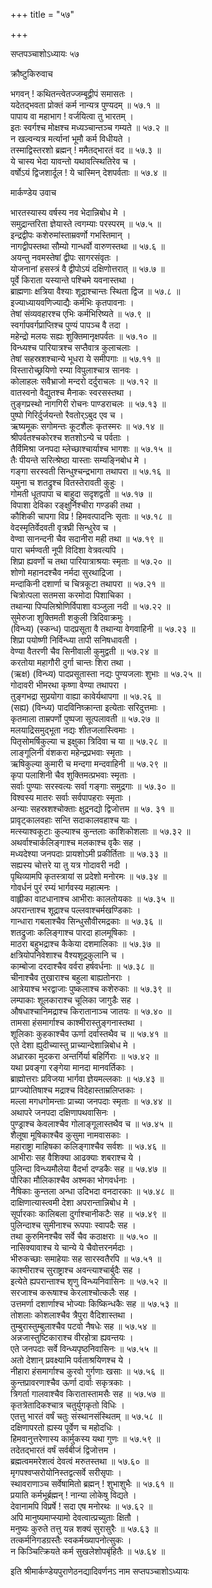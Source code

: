 +++
title = "५७"

+++

सप्तपञ्चाशोऽध्यायः ५७  

क्रौष्टुकिरुवाच  

भगवन् ! कथितन्त्वेतज्जम्बूद्वीपं समासतः  ।  
यदेतद्भवता प्रोक्तं कर्म नान्यत्र पुण्यदम्  ॥ ५७.१ ॥  
पापाय वा महाभाग ! वर्जयित्वा तु भारतम्  ।  
इतः स्वर्गश्च मोक्षश्च मध्यञ्चान्तञ्च गम्यते  ॥ ५७.२ ॥  
न खल्वन्यत्र मर्त्यानां भूमौ कर्म विधीयते  ।  
तस्माद्विस्तरशो ब्रह्मन् ! ममैतद्भारतं वद  ॥ ५७.३ ॥  
ये चास्य भेदा यावन्तो यथावत्स्थितिरेव च  ।  
वर्षोऽयं द्विजशार्दूल ! ये चास्मिन् देशपर्वताः  ॥ ५७.४ ॥  

मार्कण्डेय उवाच  

भारतस्यास्य वर्षस्य नव भेदान्निबोध मे  ।  
समुद्रान्तरिता ज्ञेयास्ते त्वगम्याः परस्परम्  ॥ ५७.५ ॥  
इन्द्रद्वीपः कशेरुमांस्ताम्रवर्णो गभस्तिमान्  ।  
नागद्वीपस्तथा सौम्यो गान्धर्वो वारुणस्तथा  ॥ ५७.६ ॥  
अयन्तु नवमस्तेषां द्वीपः सागरसंवृतः  ।  
योजनानां हसस्त्रं वै द्वीपोऽयं दक्षिणोत्तरात् ॥ ५७.७ ॥  
पूर्वे किराता यस्यान्ते पश्चिमे यवनास्तथा  ।  
ब्राह्मणाः क्षत्रिया वैश्याः शूद्राश्चान्तः स्थिता द्विज  ॥ ५७.८ ॥  
इज्याध्यायवणिज्याद्यैः कर्मभिः कृतपावनाः  ।  
तेषां संव्यवहारश्च एभिः कर्मभिरिष्यते  ॥ ५७.९ ॥  
स्वर्गापवर्गप्राप्तिश्च पुण्यं पापञ्च वै तदा  ।  
महेन्द्रो मलयः सह्यः शुक्तिमानृक्षपर्वतः  ॥ ५७.१० ॥  
विन्ध्यश्च पारियात्रश्च सप्तैवात्र कुलाचलाः  ।  
तेषां सहस्रशश्चान्ये भूधरा ये समीपगाः  ॥ ५७.११ ॥  
विस्तारोच्छ्रयिणो रम्या विपुलाश्चात्र सानवः  ।  
कोलाहलः सवैभ्राजो मन्दरो दर्दुराचलः  ॥ ५७.१२ ॥  
वातस्वनो वैद्युतश्च मैनाकः स्वरसस्तथा  ।  
तुङ्गप्रस्थो नागगिरी रोचनः पाण्डराचलः  ॥ ५७.१३ ॥  
पुष्पो गिरिर्दुर्जयन्तो रैवतोर्ऽबुद एव च  ।  
ऋष्यमूकः सगोमन्तः कूटशैलः कृतस्मरः  ॥ ५७.१४ ॥  
श्रीपर्वतश्चकोरश्च शतशोऽन्ये च पर्वताः  ।  
तैर्विमिश्रा जनपदा म्लेच्छाश्चार्याश्च भागशः  ॥ ५७.१५ ॥  
तैः पीयन्ते सरित्श्रेष्ठा यास्ताः सम्यङ्निबोध मे  ।  
गङ्गा सरस्वती सिन्धुश्चन्द्रभागा तथापरा  ॥ ५७.१६ ॥  
यमुना च शतद्रुश्च वितस्तेरावती कुहुः  ।  
गोमती धूतपापा च बाहुदा सदृशद्वती  ॥ ५७.१७ ॥  
विपाशा देविका रङ्क्षुर्निश्चीरा गण्डकी तथा  ।  
कौशिकी चापगा विप्र ! हिमवत्पादनिः सृताः  ॥ ५७.१८ ॥  
वेदस्मृतिर्वेदवती वृत्रघ्री सिन्धुरेव च  ।  
वेण्वा सानन्दनी चैव सदानीरा मही तथा  ॥ ५७.१९ ॥  
पारा चर्मण्वती नूपी विदिशा वेत्रवत्यपि  ।  
शिप्रा ह्यवर्णो च तथा पारियात्राश्रयाः स्मृताः  ॥ ५७.२० ॥  
शोणो महानदश्चैव नर्मदा सुरथाद्रिजा  ।  
मन्दाकिनी दशार्णा च चित्रकूटा तथापरा  ॥ ५७.२१ ॥  
चित्रोत्पला सतमसा करमोदा पिशाचिका  ।  
तथान्या पिप्पलिश्रोणिर्विपाशा वञ्जुला नदी  ॥ ५७.२२ ॥  
सुमेरुजा शुक्तिमती शकुली त्रिदिवाक्रमुः  ।  
(विन्ध्य) (स्कन्ध) पादप्रसूता वै तथान्या वेगवाहिनी  ॥ ५७.२३ ॥  
शिप्रा पयोष्णी निर्विन्ध्या तापी सनिषधावती  ।  
वेण्या वैतरणी चैव सिनीवाली कुमुद्वती  ॥ ५७.२४ ॥  
करतोया महागौरी दुर्गा चान्तः शिरा तथा  ।  
(ऋक्ष) (विन्ध्य) पादप्रसूतास्ता नद्यः पुण्यजलाः शुभाः  ॥ ५७.२५ ॥  
गोदावरी भीमरथा कृष्णा वेण्या तथापरा  ।  
तुङ्गभद्रा सुप्रयोगा वाह्या कावेर्यथापगा  ॥ ५७.२६ ॥  
(सह्य) (विन्ध्य) पादविनिष्क्रान्ता इत्येताः सरिदुत्तमाः  ।  
कृतमाला ताम्रपर्णो पुष्पजा सूत्पलावती  ॥ ५७.२७ ॥  
मलयाद्रिसमुद्भूता नद्यः शीतजलास्त्विमाः  ।  
पितृसोमर्षिकुल्या च इक्षुका त्रिदिवा च या  ॥ ५७.२८ ॥  
लाङ्गूलिनी वंशकरा महेन्द्रप्रभवाः स्मृताः  ।  
ऋषिकुल्या कुमारी च मन्दगा मन्दवाहिनी  ॥ ५७.२९ ॥  
कृपा पलाशिनी चैव शुक्तिमत्प्रभवाः स्मृताः  ।  
सर्वाः पुण्याः सरस्वत्यः सर्वा गङ्गाः समुद्रगाः  ॥ ५७.३० ॥  
विश्वस्य मातरः सर्वाः सर्वपापहराः स्मृताः  ।  
अन्याः सहस्रशश्चोक्ताः क्षुद्रनद्यो द्विजोत्तम  ॥ ५७. ३१ ॥  
प्रावृट्कालवहाः सन्ति सदाकालवहाश्च याः  ।  
मत्स्याश्वकूटाः कुल्याश्च कुन्तलाः काशिकोशलाः  ॥ ५७.३२ ॥  
अथर्वाश्चार्कलिङ्गाश्च मलकाश्च वृकैः सह  ।  
मध्यदेश्या जनपदाः प्रायशोऽमी प्रकीर्तिताः  ॥ ५७.३३ ॥  
सह्यस्य चोत्तरे या तु यत्र गोदावरी नदी  ।  
पृथिव्यामपि कृतस्त्रायां स प्रदेशो मनोरमः  ॥ ५७.३४ ॥  
गोवर्धनं पुरं रम्यं भार्गवस्य महात्मनः  ।  
वाह्लीका वाटधानाश्च आभीराः कालतोयकाः  ॥ ५७.३५ ॥  
अपरान्ताश्च शूद्राश्च पल्लवाश्चर्मखण्डिकाः  ।  
गान्धारा गबलाश्चैव सिन्धुसौवीरमद्रकाः  ॥ ५७.३६ ॥  
शतद्रुजाः कलिङ्गाश्च पारदा हालमूषिकाः  ।  
माठरा बहुभद्राश्च कैकेया दशमालिकाः  ॥ ५७.३७ ॥  
क्षत्रियोपनिवेशाश्च वैश्यशूद्रकुलानि च  ।  
काम्बोजा दरदाश्चैव वर्वरा हर्षवर्धनाः  ॥ ५७.३८ ॥  
चीनाश्चैव तुखाराश्च बहुला बाह्यतोनराः  ।  
आत्रेयाश्च भरद्वाजाः पुष्कलाश्च कशेरुकाः  ॥ ५७.३९ ॥  
लम्पाकाः शूलकाराश्च चूलिका जागुडैः सह  ।  
औषधाश्चानिमद्राश्च किरातानाञ्च जातयः  ॥ ५७.४० ॥  
तामसा हंसमार्गाश्च काश्मीरास्तुङ्गनास्तथा  ।  
शूलिकाः कुहकाश्चैव ऊर्णा दर्वास्तथैव च  ॥ ५७.४१ ॥  
एते देशा ह्युदीच्यास्तु प्राच्यान्देशान्निबोध मे  ।  
अध्रारका मुदकरा अन्तर्गिर्या बहिर्गिराः  ॥ ५७.४२ ॥  
यथा प्रवङ्गा रङ्गेया मानदा मानवर्तिकाः  ।  
ब्राह्मोत्तराः प्रविजया भार्गवा ज्ञेयमल्लकाः  ॥ ५७.४३ ॥  
प्राग्ज्योतिषाश्च मद्राश्च विदेहास्ताम्रलिप्तकाः  ।  
मल्ला मगधगोमन्ताः प्राच्या जनपदाः स्मृताः  ॥ ५७.४४ ॥  
अथापरे जनपदा दक्षिणापथवासिनः  ।  
पुण्ड्राश्च केवलाश्चैव गोलाङ्गूलास्तथैव च  ॥ ५७.४५ ॥  
शैलूषा मूषिकाश्चैव कुसुमा नामवासकाः  ।  
महाराष्ट्रा माहिषका कलिङ्गाश्चैव सर्वशः  ॥ ५७.४६ ॥  
आभीराः सह वैशिक्या आढक्याः शबराश्च ये  ।  
पुलिन्दा विन्ध्यमौलेया वैदर्भा दण्डकैः सह  ॥ ५७.४७ ॥  
पौरिका मौलिकाश्चैव अश्मका भोगवर्धनाः  ।  
नैषिकाः कुन्तला अन्धा उदिभदा वनदारकाः  ॥ ५७.४८ ॥  
दाक्षिणात्यास्त्वमी देशा अपरान्तान्निबोध मे  ।  
सूर्पारकाः कालिबला दुर्गाश्चानीकटैः सह  ॥ ५७.४९ ॥  
पुलिन्दाश्च सुमीनाश्च रूपपाः स्वापदैः सह  ।  
तथा कुरुमिनश्चैव सर्वे चैव कठाक्षराः  ॥ ५७.५० ॥  
नासिक्यावाश्च ये चान्ये ये चैवोत्तरनर्मदाः  ।  
भीरुकच्छाः समाहेयाः सह सारस्वतैरपि  ॥ ५७.५१ ॥  
काश्मीराश्च सुराष्ट्राश्च अवन्त्याश्चार्बुदैः सह  ।  
इत्येते ह्यपरान्ताश्च शृणु विन्ध्यनिवासिनः  ॥ ५७.५२ ॥  
सरजाश्च करूषाश्च केरलाश्चोत्कलैः सह  ।  
उत्तमर्णा दशार्णाश्च भोज्याः किष्किन्धकैः सह  ॥ ५७.५३ ॥  
तोशलाः कोशलाश्चैव त्रैपुरा वैदिशास्तथा  ।  
तुम्बुरास्तुम्बुलाश्चैव पटवो नैषधेः सह  ॥ ५७.५४ ॥  
अन्नजास्तुष्टिकाराश्च वीरहोत्रा ह्यवन्तयः  ।  
एते जनपदाः सर्वे विन्ध्यपृष्ठनिवासिनः  ॥ ५७.५५ ॥  
अतो देशान् प्रवक्ष्यामि पर्वताश्रयिणश्च ये  ।  
नीहारा हंसमार्गाश्च कुरवो गुर्गणाः खसाः  ॥ ५७.५६ ॥  
कुन्तप्रावरणाश्चैव ऊर्णा दार्वाः सकृत्रकाः  ।  
त्रिगर्ता गालवाश्चैव किरातास्तामसैः सह  ॥ ५७.५७ ॥  
कृतत्रेतादिकश्चात्र चतुर्युगकृतो विधिः  ।  
एतत्तु भारतं वर्षं चतुः संस्थानसंस्थितम्  ॥ ५७.५८ ॥  
दक्षिणापरतो ह्यस्य पूर्वेण च महोदधिः  ।  
हिमवानुत्तरेणास्य कार्मुकस्य यथा गुणः  ॥ ५७.५९ ॥  
तदेतद्भारतं वर्षं सर्वबीजं द्विजोत्तम  ।  
ब्रह्मत्वममरेशत्वं देवत्वं मरुतस्तथा  ॥ ५७.६० ॥  
मृगपश्वप्सरोयोनिस्तद्वत्सर्वे सरीसृपाः  ।  
स्थावराणाञ्च सर्वेषामितो ब्रह्मन् ! शुभाशुभैः  ॥ ५७.६१ ॥  
प्रयाति कर्मभूर्ब्रह्मन् ! नान्या लोकेषु विद्यते  ।  
देवानामपि विप्रर्षे ! सदा एष मनोरथः  ॥ ५७.६२ ॥  
अपि मानुष्यमाप्स्यामो देवत्वात्प्रच्युताः क्षितौ  ।  
मनुष्यः कुरुते तत्तु यन्न शक्यं सुरासुरैः  ॥ ५७.६३ ॥  
तत्कर्मनिगडग्रस्तैः स्वकर्मख्यापनोत्सुकः  ।  
न किञ्चित्क्रियते कर्म सुखलेशोपबृंहितैः  ॥ ५७.६४ ॥  

इति श्रीमार्कण्डेयपुराणेठनद्यादिवर्णनऽ नाम सप्तपञ्चाशोऽध्यायः  
